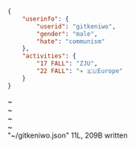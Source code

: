 ```json
{
    "userinfo": {
        "userid": "gitkeniwo",
        "gender": "male",
        "hate": "communism"
    },
    "activities": {
        "17 FALL": "ZJU",
        "22 FALL": "✈️ 🇪🇺Europe"
    }
}
```
~ </br>
~ </br>
~ </br>
~ </br>
"~/gitkeniwo.json" 11L, 209B written
